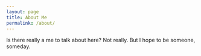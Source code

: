 ```yaml
---
layout: page
title: About Me
permalink: /about/
---
```


Is there really a me to talk about here? Not really. But I hope to be someone, someday. 
